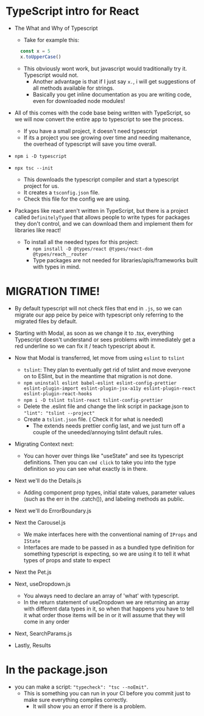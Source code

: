 # TypeScript intro for React

  * The What and Why of Typescript
    
    * Take for example this:

    ```javascript
      const x = 5
      x.toUpperCase()
    ```

    * This obviously wont work, but javascript would traditionally try it. Typescript would not.
      * Another advantage is that if I just say `x.`, i will get suggestions of all methods available for strings.
      * Basically you get inline documentation as you are writing code, even for downloaded node modules!


  * All of this comes with the code base being written with TypeScript, so we will now convert the entire app to 
    typescript to see the process.
    * If you have a small project, it doesn't need typescript
    * If its a project you see growing over time and needing maitenance, the overhead of typescript will save you
      time overall.

  * `npm i -D typescript`
  * `npx tsc --init`
    * This downloads the typescript compiler and start a typescript project for us.
    * It creates a `tsconfig.json` file.
    * Check this file for the config we are using.

  * Packages like react aren't written in TypeScript, but there is a project called `DefinitelyTyped` that allows
    people to write types for packages they don't control, and we can download them and implement them for libraries
    like react!
    * To install all the needed types for this project:
      * `npm install -D @types/react @types/react-dom @types/reach__router`
      * Type packages are not needed for libraries/apis/frameworks built with types in mind.
    

# MIGRATION TIME!
  * By default typescript will not check files that end in `.js`, so we can migrate our app peice by peice with typescript
    only referring to the migrated files by default.

  * Starting with Modal, as soon as we change it to .tsx, everything Typescript doesn't understand or sees problems with
    immediately get a red underline so we can fix it / teach typescript about it.

  * Now that Modal is transferred, let move from using `eslint` to `tslint`
    * `tslint`: They plan to eventually get rid of tslint and move everyone on to ESlint, but in the meantime that migration is not done.
    * `npm uninstall eslint babel-eslint eslint-config-prettier eslint-plugin-import eslint-plugin-jsx-a11y eslint-plugin-react eslint-plugin-react-hooks`
    * `npm i -D tslint tslint-react tslint-config-prettier`
    * Delete the .eslint file and change the link script in package.json to `"lint": "tslint --project"`
    * Create a `tslint.json` file. ( Check it for what is needed)
      * The extends needs prettier config last, and we just turn off a couple of the uneeded/annoying tslint default rules.
    
  * Migrating Context next:
    * You can hover over things like "useState" and see its typescript definitions. Then you can `cmd click` to take you into
      the type definition so you can see what exactly is in there.

  * Next we'll do the Details.js
    * Adding component prop types, initial state values, parameter values (such as the err in the .catch()), and labeling methods as public.

  * Next we'll do ErrorBoundary.js
  
  * Next the Carousel.js
    * We make interfaces here with the conventional naming of `IProps` and `IState`
    * Interfaces are made to be passed in as a bundled type definition for something typescript is expecting,
      so we are using it to tell it what types of props and state to expect

  * Next the Pet.js

  * Next, useDropdown.js
    * You always need to declare an array of 'what' with typescript.
    * In the return statement of useDropdown we are returning an array with different data types in it, so when that happens you
      have to tell it what order those items will be in or it will assume that they will come in any order

  * Next, SearchParams.js
  * Lastly, Results

# In the package.json
  * you can make a script: `"typecheck": "tsc --noEmit"`.
    * This is something you can run in your CI before you commit just to make sure everything compiles correctly.
      * It will show you an error if there is a problem.

  

